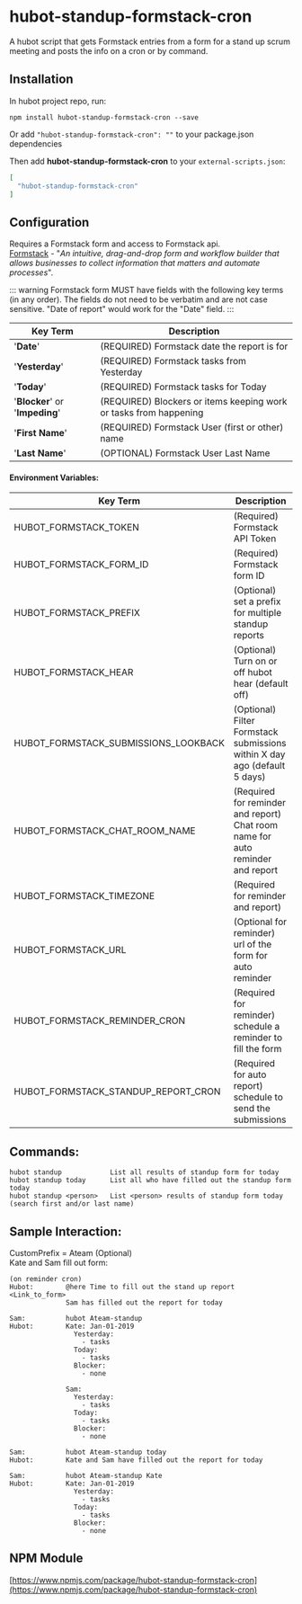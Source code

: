 # hubot-standup-formstack-cron

A hubot script that gets Formstack entries from a form for a stand up scrum meeting and posts the info on a cron or by command.


## Installation

In hubot project repo, run:

```
npm install hubot-standup-formstack-cron --save
```
Or add `"hubot-standup-formstack-cron": ""` to your package.json dependencies

Then add **hubot-standup-formstack-cron** to your `external-scripts.json`:

```json
[
  "hubot-standup-formstack-cron"
]
```

## Configuration

Requires a Formstack form and access to Formstack api.\
[Formstack](https://www.formstack.com/) - "*An intuitive, drag-and-drop form and workflow builder that allows businesses to collect information that matters and automate processes*".

::: warning
Formstack form MUST have fields with the following key terms (in any order).
The fields do not need to be verbatim and are not case sensitive.
"Date of report" would work for the "Date" field.
:::

| Key Term | Description |
| -------- | ----------- |
| '**Date**' | (REQUIRED) Formstack date the report is for |
| '**Yesterday**' | (REQUIRED) Formstack tasks from Yesterday|
| '**Today**' | (REQUIRED) Formstack tasks for Today |
| '**Blocker**' or '**Impeding**' | (REQUIRED) Blockers or items keeping work or tasks from happening |
| '**First Name**' | (REQUIRED) Formstack User (first or other) name |
| '**Last Name**' | (OPTIONAL) Formstack User Last Name |

#### **Environment Variables:**

| Key Term | Description |
| -------- | ----------- |
| HUBOT_FORMSTACK_TOKEN | (Required) Formstack API Token |
| HUBOT_FORMSTACK_FORM_ID | (Required) Formstack form ID |
| HUBOT_FORMSTACK_PREFIX | (Optional) set a prefix for multiple standup reports |
| HUBOT_FORMSTACK_HEAR | (Optional) Turn on or off hubot hear (default off) |
| HUBOT_FORMSTACK_SUBMISSIONS_LOOKBACK | (Optional) Filter Formstack submissions within X day ago (default 5 days) |
| HUBOT_FORMSTACK_CHAT_ROOM_NAME | (Required for reminder and report) Chat room name for auto reminder and report |
| HUBOT_FORMSTACK_TIMEZONE | (Required for reminder and report) |
| HUBOT_FORMSTACK_URL | (Optional for reminder) url of the form for auto reminder |
| HUBOT_FORMSTACK_REMINDER_CRON | (Required for reminder) schedule a reminder to fill the form |
| HUBOT_FORMSTACK_STANDUP_REPORT_CRON | (Required for auto report) schedule to send the submissions |


## Commands:
```
hubot standup            List all results of standup form for today
hubot standup today      List all who have filled out the standup form today
hubot standup <person>   List <person> results of standup form today (search first and/or last name)
```

## Sample Interaction:


CustomPrefix = Ateam (Optional)\
Kate and Sam fill out form:
```
(on reminder cron)
Hubot:        @here Time to fill out the stand up report <Link_to_form>
              Sam has filled out the report for today

Sam:          hubot Ateam-standup
Hubot:        Kate: Jan-01-2019
                Yesterday:
                  - tasks
                Today:
                  - tasks
                Blocker:
                  - none

              Sam:
                Yesterday:
                  - tasks
                Today:
                  - tasks
                Blocker:
                  - none

Sam:          hubot Ateam-standup today
Hubot:        Kate and Sam have filled out the report for today

Sam:          hubot Ateam-standup Kate
Hubot:        Kate: Jan-01-2019
                Yesterday:
                  - tasks
                Today:
                  - tasks
                Blocker:
                  - none

```

## NPM Module

[https://www.npmjs.com/package/hubot-standup-formstack-cron](https://www.npmjs.com/package/hubot-standup-formstack-cron)
